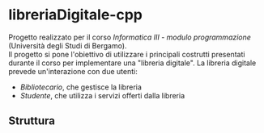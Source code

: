 # libreriaDigitale-cpp

Progetto realizzato per il corso *Informatica III - modulo programmazione* (Università degli Studi di Bergamo).<br/>Il progetto si pone l'obiettivo di utilizzare i principali costrutti presentati durante il corso per implementare una "libreria digitale". La libreria digitale prevede un'interazione con due utenti:
- *Bibliotecario*, che gestisce la libreria
- *Studente*, che utilizza i servizi offerti dalla libreria

## Struttura
